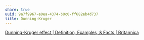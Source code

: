 ```yaml
---
share: true
uuid: 9a7f9967-e0ea-4374-b0c0-ff682eb4d737
title: Dunning-Kruger
---
```

[Dunning-Kruger effect | Definition, Examples, & Facts | Britannica](https://www.britannica.com/science/Dunning-Kruger-effect)